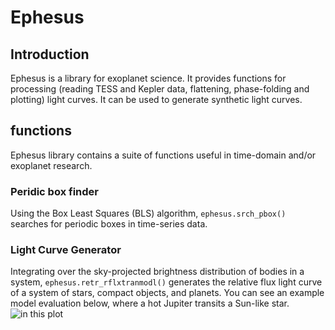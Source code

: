 # Ephesus

## Introduction

Ephesus is a library for exoplanet science. It provides functions for processing (reading TESS and Kepler data, flattening, phase-folding and plotting) light curves. It can be used to generate synthetic light curves.

## functions
Ephesus library contains a suite of functions useful in time-domain and/or exoplanet research.

### Peridic box finder
Using the Box Least Squares (BLS) algorithm, `ephesus.srch_pbox()` searches for periodic boxes in time-series data.


### Light Curve Generator
Integrating over the sky-projected brightness distribution of bodies in a system, `ephesus.retr_rflxtranmodl()` generates the relative flux light curve of a system of stars, compact objects, and planets. You can see an example model evaluation below, where a hot Jupiter transits a Sun-like star. ![in this plot](https://github.com/tdaylan/ephesus/blob/master/visuals/lcur.png)

